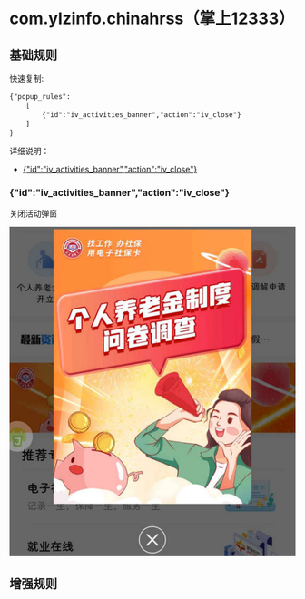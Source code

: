 # com.ylzinfo.chinahrss（掌上12333）

## 基础规则

快速复制:
```
{"popup_rules":
    [
        {"id":"iv_activities_banner","action":"iv_close"}
    ]
}
```
详细说明：
- [{"id":"iv_activities_banner","action":"iv_close"}](#idiv_activities_banneractioniv_close)

### {"id":"iv_activities_banner","action":"iv_close"}
关闭活动弹窗

![](./assets/活动弹窗.jpg)


## 增强规则
